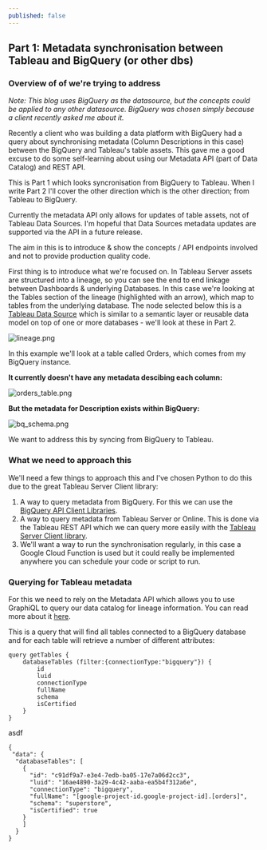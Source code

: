 ```yaml
---
published: false
---
```

## Part 1: Metadata synchronisation between Tableau and BigQuery (or other dbs)

### Overview of of we're trying to address

_Note: This blog uses BigQuery as the datasource, but the concepts could be applied to any other datasource. BigQuery was chosen simply because a client recently asked me about it._

Recently a client who was building a data platform with BigQuery had a query about synchronising metadata (Column Descriptions in this case) between the BigQuery and Tableau's table assets. This gave me a good excuse to do some self-learning about using our Metadata API (part of Data Catalog) and REST API.

This is Part 1 which looks syncronisation from BigQuery to Tableau. When I write Part 2 I'll cover the other direction which is the other direction; from Tableau to BigQuery.

Currently the metadata API only allows for updates of table assets, not of Tableau Data Sources. I'm hopeful that Data Sources metadata updates are supported via the API in a future release.

The aim in this is to introduce & show the concepts / API endpoints involved and not to provide production quality code.

First thing is to introduce what we're focused on. In Tableau Server assets are structured into a lineage, so you can see the end to end linkage between Dashboards & underlying Databases. In this case we're looking at the Tables section of the lineage (highlighted with an arrow), which map to tables from the underlying database. The node selected below this is a [Tableau Data Source](https://help.tableau.com/current/pro/desktop/en-us/publish_datasources_about.htm#:~:text=A%20Tableau%20data%20source%20consists,tables%20from%20different%20data%20types.) which is similar to a semantic layer or reusable data model on top of one or more databases - we'll look at these in Part 2.

![lineage.png]({{site.baseurl}}/_posts/lineage.png)

In this example we'll look at a table called Orders, which comes from my BigQuery instance.

**It currently doesn't have any metadata descibing each column:**

![orders_table.png]({{site.baseurl}}/_posts/orders_table.png)

**But the metadata for Description exists within BigQuery:**

![bq_schema.png]({{site.baseurl}}/_posts/bq_schema.png)

We want to address this by syncing from BigQuery to Tableau.

### What we need to approach this

We'll need a few things to approach this and I've chosen Python to do this due to the great Tableau Server Client library:

1. A way to query metadata from BigQuery. For this we can use the [BigQuery API Client Libraries](https://cloud.google.com/bigquery/docs/reference/libraries).
2. A way to query metadata from Tableau Server or Online. This is done via the Tableau REST API which we can query more easily with the [Tableau Server Client library](https://tableau.github.io/server-client-python/docs/).
3. We'll want a way to run the synchronisation regularly, in this case a Google Cloud Function is used but it could really be implemented anywhere you can schedule your code or script to run. 

### Querying for Tableau metadata

For this we need to rely on the Metadata API which allows you to use GraphiQL to query our data catalog for lineage information. You can read more about it [here](https://help.tableau.com/current/api/metadata_api/en-us/index.html).

This is a query that will find all tables connected to a BigQuery database and for each table will retrieve a number of different attributes:

	query getTables {
        databaseTables (filter:{connectionType:"bigquery"}) {
            id
            luid
            connectionType
            fullName
            schema
            isCertified
        }
    }

asdf

	{
 	 "data": {
      "databaseTables": [
        {
          "id": "c91df9a7-e3e4-7edb-ba05-17e7a06d2cc3",
          "luid": "16ae4890-3a29-4c42-aaba-ea5b4f312a6e",
          "connectionType": "bigquery",
          "fullName": "[google-project-id.google-project-id].[orders]",
          "schema": "superstore",
          "isCertified": true
        }
        ]
      }
  	}




